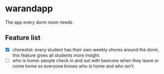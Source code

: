 # warandapp
The app every dorm room needs.

## Feature list

- [x] choreslist: every student has their own weekly chores around the dorm, this feature gives all students more insight.
- [ ] who is home: people check in and out with beacons when they leave or come home so everyone knows who is home and who isn't.